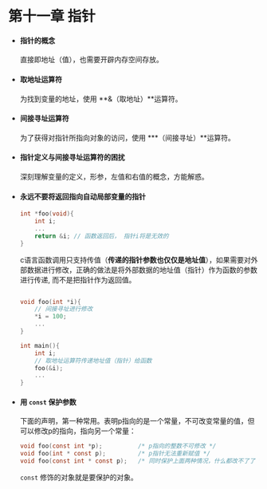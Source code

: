 # 第十一章  指针



- ####  指针的概念

  直接即地址（值），也需要开辟内存空间存放。

  

- #### 取地址运算符

  为找到变量的地址，使用 **&（取地址）**运算符。 

  

- #### 间接寻址运算符

  为了获得对指针所指向对象的访问，使用 ***（间接寻址）**运算符。

  

- #### 指针定义与间接寻址运算符的困扰

  深刻理解变量的定义，形参，左值和右值的概念，方能解惑。

  

- #### 永远不要将返回指向自动局部变量的指针

  ```c
  int *foo(void){
      int i;
      ...
      return &i; // 函数返回后， 指针i将是无效的
  }
  ```

  c语言函数调用只支持传值（**传递的指针参数也仅仅是地址值**），如果需要对外部数据进行修改，正确的做法是将外部数据的地址值（指针）作为函数的参数进行传递, 而不是把指针作为返回值。

  ```c
  
  void foo(int *i){
      // 间接寻址进行修改
      *i = 100;
      ...
  }
  
  int main(){
      int i;
      // 取地址运算符传递地址值（指针）给函数
      foo(&i);
      ...
  }
  ```

  

- #### 用 `const` 保护参数

  下面的声明，第一种常用。表明p指向的是一个常量，不可改变常量的值，但可以修改p的指向，指向另一个常量：

  ```c
  void foo(const int *p);          /* p指向的整数不可修改 */
  void foo(int * const p);         /* p指针无法重新赋值 */ 
  void foo(const int * const p);   /* 同时保护上面两种情况，什么都改不了了 */
  ```

  `const` 修饰的对象就是要保护的对象。

